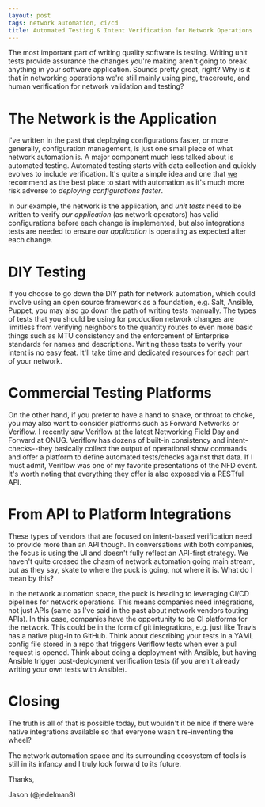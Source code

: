 ```yaml
---
layout: post
tags: network automation, ci/cd
title: Automated Testing & Intent Verification for Network Operations
---
```



The most important part of writing quality software is testing.  Writing unit tests provide assurance the changes you're making aren't going to break anything in your software application.  Sounds pretty great, right?  Why is it that in networking operations we're still mainly using ping, traceroute, and human verification for network validation and testing?

# The Network is the Application

I've written in the past that deploying configurations faster, or more generally, configuration management, is just one small piece of what network automation is.  A major component much less talked about is automated testing.  Automated testing starts with data collection and quickly evolves to include verification.  It's quite a simple idea and one that [we](http://networktocode.com) recommend as the best place to start with automation as it's much more risk adverse to _deploying configurations faster_.

In our example, the network is the application, and _unit tests_ need to be written to verify _our application_ (as network operators) has valid configurations before each change is implemented, but also integrations tests are needed to ensure _our application_ is operating as expected after each change.  

# DIY Testing

If you choose to go down the DIY path for network automation, which could involve using an open source framework as a foundation, e.g. Salt, Ansible, Puppet, you may also go down the path of writing tests manually.  The types of tests that you should be using for production network changes are limitless from verifying neighbors to the quantity routes to even more basic things such as MTU consistency and the enforcement of Enterprise standards for names and descriptions.  Writing these tests to verify your intent is no easy feat.  It'll take time and dedicated resources for each part of your network.  

# Commercial Testing Platforms

On the other hand, if you prefer to have a hand to shake, or throat to choke, you may also want to consider platforms such as Forward Networks or Veriflow.  I recently saw Veriflow at the latest Networking Field Day and Forward at ONUG.  Veriflow has dozens of built-in consistency and intent-checks--they basically collect the output of operational show commands and offer a platform to define automated tests/checks against that data.  If I must admit, Veriflow was one of my favorite presentations of the NFD event.  It's worth noting that everything they offer is also exposed via a RESTful API. 

# From API to Platform Integrations

These types of vendors that are focused on intent-based verification need to provide more than an API though.  In conversations with both companies, the focus is using the UI and doesn't fully reflect an API-first strategy.  We haven't quite crossed the chasm of network automation going main stream, but as they say, skate to where the puck is going, not where it is.  What do I mean by this?

In the network automation space, the puck is heading to leveraging CI/CD pipelines for network operations.  This means companies need integrations, not just APIs (same as I've said in the past about network vendors touting APIs).  In this case, companies have the opportunity to be CI platforms for the network.  This could be in the form of git integrations, e.g. just like Travis has a native plug-in to GitHub.  Think about describing your tests in a YAML config file stored in a repo that triggers Veriflow tests when ever a pull request is opened.  Think about doing a deployment with Ansible, but having Ansible trigger post-deployment verification tests (if you aren't already writing your own tests with Ansible).  

# Closing 

The truth is all of that is possible today, but wouldn't it be nice if there were native integrations available so that everyone wasn't re-inventing the wheel? 

The network automation space and its surrounding ecosystem of tools is still in its infancy and I truly look forward to its future.

Thanks,

Jason (@jedelman8)










